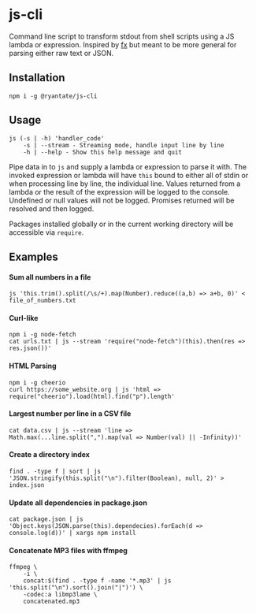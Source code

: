# js-cli

Command line script to transform stdout from shell scripts using a JS lambda or expression. Inspired by [fx](https://github.com/antonmedv/fx) but meant to be more general for parsing either raw text or JSON.

## Installation

```shell script
npm i -g @ryantate/js-cli
```

## Usage

```shell script
js (-s | -h) 'handler_code'
    -s | --stream - Streaming mode, handle input line by line
    -h | --help - Show this help message and quit
```

Pipe data in to `js` and supply a lambda or expression to parse it with. The invoked expression or lambda will have `this` bound to either all of stdin or when processing line by line, the individual line. Values returned from a lambda or the result of the expression will be logged to the console. Undefined or null values will not be logged. Promises returned will be resolved and then logged. 

Packages installed globally or in the current working directory will be accessible via `require`.

## Examples

#### Sum all numbers in a file

```shell script
js 'this.trim().split(/\s/+).map(Number).reduce((a,b) => a+b, 0)' < file_of_numbers.txt
```

#### Curl-like

```shell script
npm i -g node-fetch
cat urls.txt | js --stream 'require("node-fetch")(this).then(res => res.json())'
```

#### HTML Parsing

```shell script
npm i -g cheerio
curl https://some_website.org | js 'html => require("cheerio").load(html).find("p").length'
```

#### Largest number per line in a CSV file

```shell script
cat data.csv | js --stream 'line => Math.max(...line.split(",").map(val => Number(val) || -Infinity))'
```

#### Create a directory index

```shell script
find . -type f | sort | js 'JSON.stringify(this.split("\n").filter(Boolean), null, 2)' > index.json
```

#### Update all dependencies in package.json

```shell script
cat package.json | js 'Object.keys(JSON.parse(this).dependecies).forEach(d => console.log(d))' | xargs npm install
```

#### Concatenate MP3 files with ffmpeg

```shell script
ffmpeg \
	-i \
	concat:$(find . -type f -name '*.mp3' | js 'this.split("\n").sort().join("|")') \
	-codec:a libmp3lame \
	concatenated.mp3
```